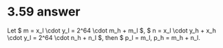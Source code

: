 # 3.59 answer

Let $ m = x\_l \\cdot y\_l = 2^64 \\cdot m\_h + m\_l $, $ n = x\_l \\cdot y\_h + x\_h \\cdot y\_l = 2^64 \\cdot n\_h + n\_l $, then $ p\_l = m\_l, p\_h = m\_h + n\_l.